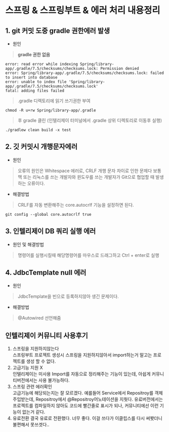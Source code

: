 # 스프링 & 스프링부트  & 에러 처리  내용정리


## 1. git 커밋 도중 gradle 권한에러 발생  
* 원인
> __gradle 권한 없음__
  
```
error: read error while indexing Spring/library-app/.gradle/7.5/checksums/checksums.lock: Permission denied
error: Spring/library-app/.gradle/7.5/checksums/checksums.lock: failed to insert into database
error: unable to index file 'Spring/library-app/.gradle/7.5/checksums/checksums.lock'
fatal: adding files failed

```  




    
> .gradle 디렉토리에 읽기 쓰기권한 부여 

```
chmod -R u+rw Spring/library-app/.gradle
```

>  후 gradle 클린 
(인텔리제이 터미널에서  .gradle 상위 디렉토리로 이동후 실행)

```
./gradlew clean build -x test
```  

    



## 2. 깃 커밋시 개행문자에러
- 원인  
> 오류의 원인은 Whitespace 에러로, CRLF 개행 문자 차이로 인한 문제다
보통 맥 또는 리눅스를 쓰는 개발자와 윈도우를 쓰는 개발자가 Git으로 협업할 때 발생하는 오류이다.
- 해결방법  
>CRLF를 자동 변환해주는 core.autocrlf 기능을 설정하면 된다.  

```
git config --global core.autocrlf true

```

## 3. 인텔리제이 DB 쿼리 실행 에러
- 원인 및 해결방법
> 명령어를 실행시킬때 해당명령어를 마우스로 드래그하고 Ctrl + enter로 실행


## 4. JdbcTemplate null 에러
- 원인
> JdbcTemplate을 빈으로 등록하지않아 생긴 문제이다.
- 해결방법
>@Autowired 선언해줌

## 인텔리제이 커뮤니티 사용후기
1. 스프링을 지원하지않는다  
스프링부트 프로젝트 생성시 스프링을 지원하지않아서 import하는거 말고는 프로젝트를 생성 할 수 없다.
2. 고급기능 지원 X  
인텔리제이는 미사용 Import를 자동으로 정리해주는 기능이 있는데,
아쉽게 커뮤니티버전에서는 사용 불가능하다.
3. 스프링 관련 에러확인  
고급기능에 해당되는지는 잘 모르겠다. 예를들어 Service에서 Repositroy를 객체주입받는데, Repositroy에서 @Repositroy어노테이션을 지웟다.
유료버전에서는 프로젝트를 컴파일하지 않아도 코드에 빨간줄로 표시가 되나, 커뮤니티에선 이런 기능이 없는거 같다.  
4. 유료전환
결국 유료로 전환했다. 너무 좋다. 이걸 쓰다가 이클립스를 다시 써봣더니 불편해서 못쓰겟다..  